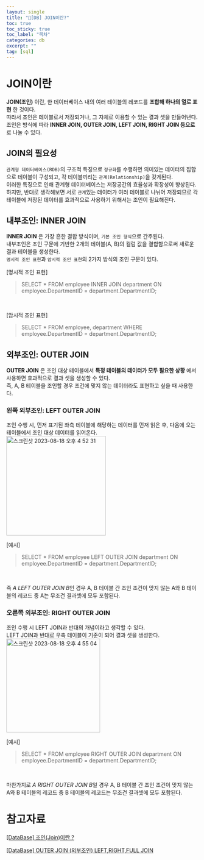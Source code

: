 ```yaml
---
layout: single
title: "📘[DB] JOIN이란?"
toc: true
toc_sticky: true
toc_label: "목차"
categories: db
excerpt: ""
tag: [sql]
---
```


# JOIN이란
**JOIN(조인)** 이란, 한 데이터베이스 내의 여러 테이블의 레코드를 **조합해 하나의 열로 표현** 한 것이다.  
따라서 조인은 테이블로서 저장되거나, 그 자체로 이용할 수 있는 결과 셋을 만들어낸다.  
조인은 방식에 따라 **INNER JOIN, OUTER JOIN, LEFT JOIN, RIGHT JOIN 등으로**로 나눌 수 있다.  

## JOIN의 필요성
`관계형 데이터베이스(RDB)`의 구조적 특징으로 `정규화`를 수행하면 의미있는 데이터의 집합으로 테이블이 구성되고, 각 테이블끼리는 `관계(Relationship)`을 갖게된다.  
이러한 특징으로 인해 관계형 데이터베이스는 저장공간의 효율성과 확장성이 향상된다.  
하지만, 반대로 생각해보면 서로 `관계`있는 데이터가 여러 테이블로 나뉘어 저장되므로 각 테이블에 저장된 데이터를 효과적으로 사용하기 위해서는 조인이 필요해진다.  

## 내부조인: INNER JOIN
**INNER JOIN** 은 가장 흔한 결합 방식이며, `기본 조인 형식`으로 간주된다.  
내부조인은 조인 구문에 기반한 2개의 테이블(A, B)의 컬럼 값을 결합함으로써 새로운 결과 테이블을 생성한다.  
`명시적 조인 표현`과 `암시적 조인 표현`의 2가지 방식의 조인 구문이 있다.  

[명시적 조인 표현]  
> SELECT * FROM employee INNER JOIN department ON employee.DepartmentID = department.DepartmentID;
<br>

[암시적 조인 표현]  
> SELECT * FROM employee, department WHERE employee.DepartmentID = department.DepartmentID;


## 외부조인: OUTER JOIN
**OUTER JOIN** 은 조인 대상 테이블에서 **특정 테이블의 데이터가 모두 필요한 상황** 에서 사용하면 효과적으로 결과 셋을 생성할 수 있다.  
즉, A, B 테이블을 조인할 경우 조건에 맞지 않는 데이터라도 표현하고 싶을 때 사용한다.  



### 왼쪽 외부조인: LEFT OUTER JOIN
조인 수행 시, 먼저 표기된 좌측 테이블에 해당하는 데이터를 먼저 읽은 후, 다음에 오는 테이블에서 조인 대상 데이터를 읽어온다.  
<img width="261" alt="스크린샷 2023-08-18 오후 4 52 31" src="https://github.com/hellojunho/hellojunho.github.io/assets/104587537/1a612591-94b6-43bb-83e5-6afea95eecf7">  

[예시]  
> SELECT * FROM employee LEFT OUTER JOIN department ON employee.DepartmentID = department.DepartmentID;
<br>


즉 *A LEFT OUTER JOIN B*인 경우 A, B 테이블 간 조인 조건이 맞지 않는 A와 B 테이블의 레코드 중 A는 무조건 결과셋에 모두 포함된다.  


### 오른쪽 외부조인: RIGHT OUTER JOIN
조인 수행 시 LEFT JOIN과 반대의 개념이라고 생각할 수 있다.  
LEFT JOIN과 반대로 우측 테이블이 기준이 되어 결과 셋을 생성한다.  
<img width="246" alt="스크린샷 2023-08-18 오후 4 55 04" src="https://github.com/hellojunho/hellojunho.github.io/assets/104587537/f381bac4-5589-48e2-8143-24a91fb10e39">  

[예시]  
> SELECT * FROM employee RIGHT OUTER JOIN department ON employee.DepartmentID = department.DepartmentID;
<br>

마찬가지로 *A RIGHT OUTER JOIN B*일 경우 A, B 테이블 간 조인 조건이 맞지 않는 A와 B 테이블의 레코드 중 B 테이블의 레코드는 무조건 결과셋에 모두 포함된다.  

# 참고자료
[[DataBase] 조인(Join)이란 ?](https://velog.io/@ragnarok_code/DataBase-%EC%A1%B0%EC%9D%B8Join%EC%9D%B4%EB%9E%80)  

[[DataBase] OUTER JOIN (외부조인) LEFT,RIGHT,FULL JOIN](https://limkydev.tistory.com/144)  

